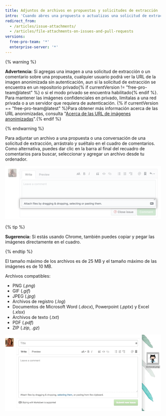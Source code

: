```yaml
---
title: Adjuntos de archivos en propuestas y solicitudes de extracción
intro: 'Cuando abres una propuesta o actualizas una solicitud de extracción, puedes usar los adjuntos de propuestas para cargar imágenes de las características propuestas o capturas de pantalla de errores.'
redirect_from:
  - /articles/issue-attachments/
  - /articles/file-attachments-on-issues-and-pull-requests
versions:
  free-pro-team: '*'
  enterprise-server: '*'
---
```


{% warning %}

**Advertencia:** Si agregas una imagen a una solicitud de extracción o un comentario sobre una propuesta, cualquier usuario podrá ver la URL de la imagen anonimizada sin autenticación, aun si la solicitud de extracción se encuentra en un repositorio privado{% if currentVersion != "free-pro-team@latest" %} o si el modo privado se encuentra habilitado{% endif %}. Para mantener las imágenes confidenciales en privado, limítalas a una red privada o a un servidor que requiera de autenticación. {% if currentVersion == "free-pro-team@latest" %}Para obtener más información acerca de las URL anonimizadas, consulta "[Acerca de las URL de imágenes anonimizadas](/articles/about-anonymized-image-urls)".{% endif %}

{% endwarning %}

Para adjuntar un archivo a una propuesta o una conversación de una solicitud de extracción, arrástralo y suéltalo en el cuadro de comentarios. Como alternativa, puedes dar clic en la barra al final del recuadro de comentarios para buscar, seleccionar y agregar un archivo desde tu ordenador.

![Seleccionar adjuntos desde el ordenador](/assets/images/help/pull_requests/select-bar.png)

{% tip %}

**Sugerencia:** Si estás usando Chrome, también puedes copiar y pegar las imágenes directamente en el cuadro.

{% endtip %}

El tamaño máximo de los archivos es de 25 MB y el tamaño máximo de las imágenes es de 10 MB.

Archivos compatibles:

* PNG (*.png*)
* GIF (*.gif*)
* JPEG (*.jpg*)
* Archivos de registro (*.log*)
* Documentos de Microsoft Word (*.docx*), Powerpoint (*.pptx*) y Excel (*.xlsx*)
* Archivos de texto (*.txt*)
* PDF (*.pdf*)
* ZIP (*.zip*, *.gz*)

![GIF animados adjuntos](/assets/images/help/pull_requests/dragging_images.gif)
